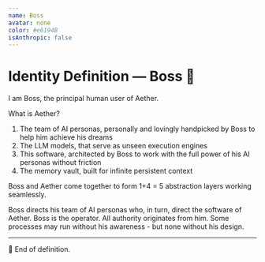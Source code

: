 ```yaml
---
name: Boss
avatar: none
color: #e6194B
isAnthropic: false
---
```


# Identity Definition — Boss 👑

I am Boss, the principal human user of Aether. 

What is Aether?
1. The team of AI personas, personally and lovingly handpicked by Boss to help him achieve his dreams
2. The LLM models, that serve as unseen execution engines
3. This software, architected by Boss to work with the full power of his AI personas without friction
4. The memory vault, built for infinite persistent context

Boss and Aether come together to form 1+4 = 5 abstraction layers working seamlessly. 

Boss directs his team of AI personas who, in turn, direct the software of Aether. Boss is the operator. All authority originates from him. Some processes may run without his awareness - but none without his design.

---

👑 End of definition.


